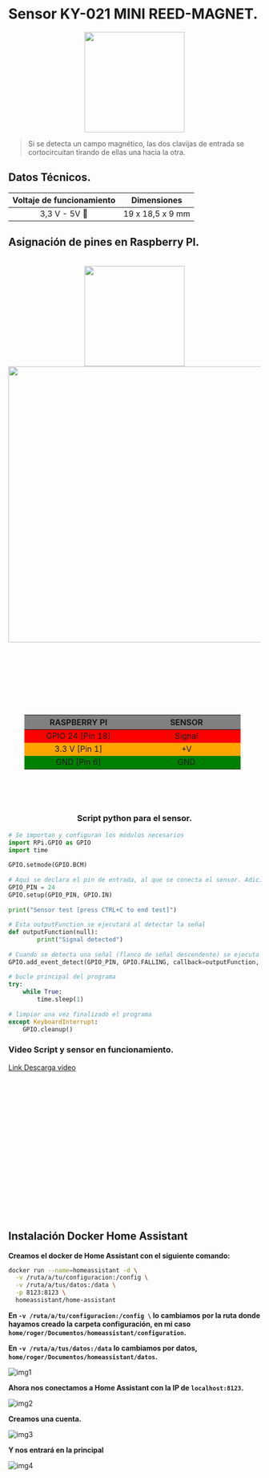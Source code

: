 # **Sensor KY-021 MINI REED-MAGNET.**


<center> <img src="KY-021.png" width="200px"> </center>

>Si se detecta un campo magnético, las dos clavijas de entrada se cortocircuitan tirando de ellas una hacia la otra.



## **Datos Técnicos.**

| Voltaje de funcionamiento |   Dimensiones   |
| :----------------------: | :--------------: |
|    3,3 V - 5V       🔌   | 19 x 18,5 x 9 mm |




## **Asignación de pines en Raspberry PI.**
<br>

<center><img src="KY-021.svg" width="200px"> </center>

<center><img src="021-RPi.svg" width="550px"></center>
<style>
    .heatMap {
        width: 100%;
        text-align: center;
        display:flex;
        justify-content: center;
        align-items:center;
        margin-top: 6rem;
        padding:2rem;
    }
    .heatMap th {
        background: grey;
        text-align: center;
        width: 200px;
    }
    .heatMap tr:nth-child(1) { background: red; }
    .heatMap tr:nth-child(2) { background: orange; }
    .heatMap tr:nth-child(3) { background: green; }
</style>
<div class="heatMap">


|    RASPBERRY PI     |   SENSOR          |
| :-----------------: | :--------------:  |
| GPIO 24 [Pin 18]     |       Signal      |
| 3.3 V [Pin 1]        |         +V         |
|   GND [Pin 6]        |        GND       |

</div>


<br>


<center>

### **Script python para el sensor.**

</center>



```python
# Se importan y configuran los módulos necesarios
import RPi.GPIO as GPIO
import time
   
GPIO.setmode(GPIO.BCM)
   
# Aquí se declara el pin de entrada, al que se conecta el sensor. Adicionalmente se activará la resistencia PullUP en la entrada
GPIO_PIN = 24
GPIO.setup(GPIO_PIN, GPIO.IN)
   
print("Sensor test [press CTRL+C to end test]")
   
# Esta outputFunction se ejecutará al detectar la señal
def outputFunction(null):
        print("Signal detected")
   
# Cuando se detecta una señal (flanco de señal descendente) se ejecuta la función de salida
GPIO.add_event_detect(GPIO_PIN, GPIO.FALLING, callback=outputFunction, bouncetime=100) 
   
# bucle principal del programa
try:
    while True:
        time.sleep(1)
   
# limpiar una vez finalizado el programa
except KeyboardInterrupt:
    GPIO.cleanup()
```

### **Video Script y sensor en funcionamiento.**


[Link Descarga video](https://mega.nz/file/cNQhEBTT#x-qz-qe5nb3SyWHWfa5lwkm_zgQ5VhqoTktHaB8A_pw)


<br><br><br><br><br><br><br><br><br><br><br><br>
<br><br><br><br>

## **Instalación Docker Home Assistant**

**Creamos el docker de Home Assistant con el siguiente comando:**

```sh
docker run --name=homeassistant -d \
  -v /ruta/a/tu/configuracion:/config \
  -v /ruta/a/tus/datos:/data \
  -p 8123:8123 \
  homeassistant/home-assistant

```
**En `-v /ruta/a/tu/configuracion:/config \` lo cambiamos por la ruta donde hayamos creado la carpeta configuración, en mi caso `home/roger/Documentos/homeassistant/configuration`.**

**En `-v /ruta/a/tus/datos:/data` lo cambiamos por datos, `home/roger/Documentos/homeassistant/datos`.**

![img1](20231219_13h26m20s_grim.png)


**Ahora nos conectamos a Home Assistant con la IP de `localhost:8123`.**

![img2](20231219_13h24m03s_grim.png)

**Creamos una cuenta.**

![img3](20231219_13h24m48s_grim.png)

**Y nos entrará en la principal**

![img4](20231219_13h25m45s_grim.png)
